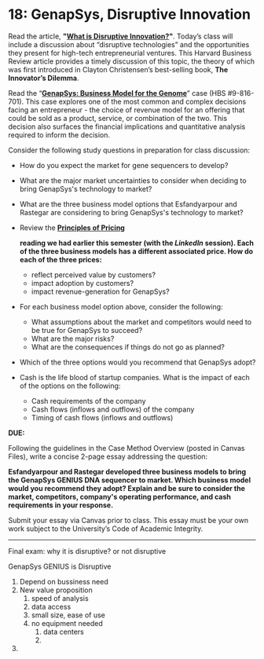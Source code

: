 # 18: GenapSys, Disruptive Innovation

Read the article, **"[What is Disruptive Innovation?](https://hbsp.harvard.edu/tu/fbfbb135)"**. Today’s class will include a discussion about “disruptive technologies” and the opportunities they present for high-tech entrepreneurial ventures. This Harvard Business Review article provides a timely discussion of this topic, the theory of which was first introduced in Clayton Christensen’s best-selling book, **The Innovator’s Dilemma**.

Read the “[**GenapSys: Business Model for the Genome**](https://hbsp.harvard.edu/tu/419539ff)” case (HBS #9-816-701). This case explores one of the most common and complex decisions facing an entrepreneur - the choice of revenue model for an offering that could be sold as a product, service, or combination of the two. This decision also surfaces the financial implications and quantitative analysis required to inform the decision.

Consider the following study questions in preparation for class discussion:

- How do you expect the market for gene sequencers to develop?

- What are the major market uncertainties to consider when deciding to bring GenapSys's technology to market?

- What are the three business model options that Esfandyarpour and Rastegar are considering to bring GenapSys's technology to market?

- Review the **[Principles of Pricing](https://hbsp.harvard.edu/tu/bebec471)** 

  **reading we had earlier this semester (with the *LinkedIn* session). Each of the three business models has a different associated price. How do each of the three prices:**

  - reflect perceived value by customers?
  - impact adoption by customers?
  - impact revenue-generation for GenapSys?

- For each business model option above, consider the following:

  - What assumptions about the market and competitors would need to be true for GenapSys to succeed?
  - What are the major risks?
  - What are the consequences if things do not go as planned?

- Which of the three options would you recommend that GenapSys adopt?

- Cash is the life blood of startup companies. What is the impact of each of the options on the following:

  - Cash requirements of the company
  - Cash flows (inflows and outflows) of the company
  - Timing of cash flows (inflows and outflows)

**DUE:**

Following the guidelines in the Case Method Overview (posted in Canvas Files), write a concise 2-page essay addressing the question:

**Esfandyarpour and Rastegar developed three business models to bring the GenapSys GENIUS DNA sequencer to market. Which business model would you recommend they adopt? Explain and be sure to consider the market, competitors, company's operating performance, and cash requirements in your response.**

Submit your essay via Canvas prior to class.  This essay must be your own work subject to the University’s Code of Academic Integrity.

---

Final exam: why it is disruptive? or not disruptive

GenapSys GENIUS is Disruptive

1. Depend  on bussiness need
2. New value proposition
   1. speed of analysis
   2. data access
   3. small size, ease of use
   4. no equipment needed
      1. data centers
      2. 
3. 